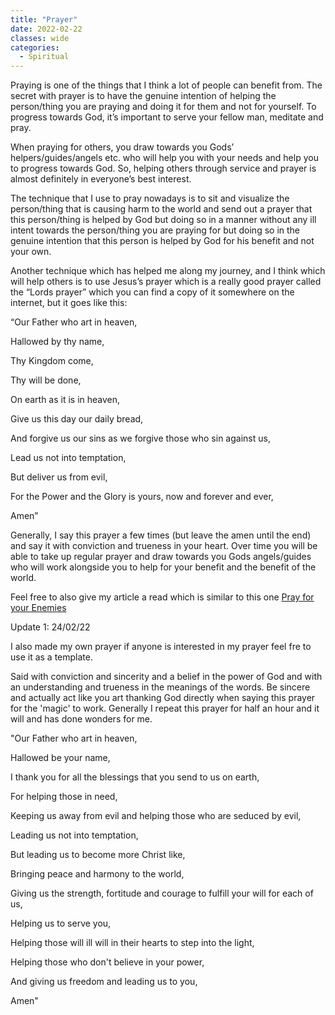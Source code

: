```yaml
---
title: "Prayer"
date: 2022-02-22
classes: wide
categories:
  - Spiritual 
---
```



Praying is one of the things that I think a lot of people can benefit from. The secret with prayer is to have the genuine intention of helping the person/thing you are praying and doing it for them and not for yourself. To progress towards God, it’s important to serve your fellow man, meditate and pray. 

When praying for others, you draw towards you Gods’ helpers/guides/angels etc. who will help you with your needs and help you to progress towards God. So, helping others through service and prayer is almost definitely in everyone’s best interest.

The technique that I use to pray nowadays is to sit and visualize the person/thing that is causing harm to the world and send out a prayer that this person/thing is helped by God but doing so in a manner without any ill intent towards the person/thing you are praying for but doing so in the genuine intention that this person is helped by God for his benefit and not your own.

Another technique which has helped me along my journey, and I think which will help others is to use Jesus’s prayer which is a really good prayer called the “Lords prayer” which you can find a copy of it somewhere on the internet, but it goes like this:

“Our Father who art in heaven,

Hallowed by thy name,

Thy Kingdom come,

Thy will be done,

On earth as it is in heaven,

Give us this day our daily bread,

And forgive us our sins as we forgive those who sin against us,

Lead us not into temptation,

But deliver us from evil,

For the Power and the Glory is yours, now and forever and ever,

Amen”

Generally, I say this prayer a few times (but leave the amen until the end) and say it with conviction and trueness in your heart. Over time you will be able to take up regular prayer and draw towards you Gods angels/guides who will work alongside you to help for your benefit and the benefit of the world.

Feel free to also give my article a read which is similar to this one [Pray for your Enemies](https://lovehumanity.gitlab.io/spiritual/Pray-For-Your-Enemies/)

Update 1: 24/02/22

I also made my own prayer if anyone is interested in my prayer feel fre to use it as a template.

Said with conviction and sincerity and a belief in the power of God and with an understanding and trueness in the meanings of the words. Be sincere and actually act like you art thanking God directly when saying this prayer for the 'magic' to work. Generally I repeat this prayer for half an hour and it will and has done wonders for me.

"Our Father who art in heaven,

Hallowed be your name,

I thank you for all the blessings that you send to us on earth,

For helping those in need,

Keeping us away from evil and helping those who are seduced by evil,

Leading us not into temptation,

But leading us to become more Christ like,

Bringing peace and harmony to the world,

Giving us the strength, fortitude and courage to fulfill your will for each of us,

Helping us to serve you,

Helping those will ill will in their hearts to step into the light,

Helping those who don't believe in your power,

And giving us freedom and leading us to you,

Amen"




